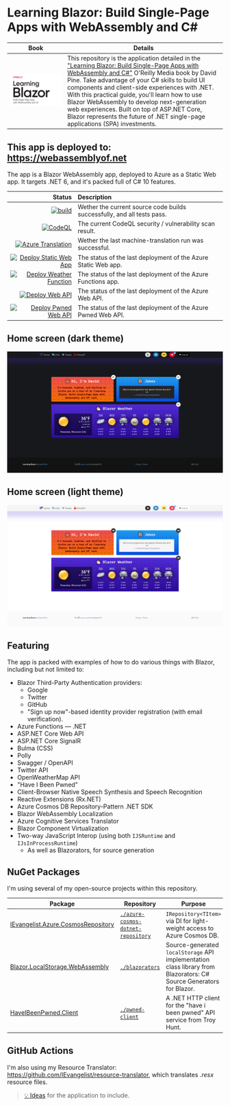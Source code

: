 # Learning Blazor: Build Single-Page Apps with WebAssembly and C#

| Book | Details |
|--|--|
| <a href="https://bit.ly/learning-blazor" target="_blank"><img title="Learning Blazor: Build Single-Page Apps with WebAssembly and C#" alt="Learning Blazor: Build Single-Page Apps with WebAssembly and C#" src="images/learning-blazor.png"></a> | This repository is the application detailed in the ["Learning Blazor: Build Single-Page Apps with WebAssembly and C#"][learning-blazor] O'Reilly Media book by David Pine. Take advantage of your C# skills to build UI components and client-side experiences with .NET. With this practical guide, you'll learn how to use Blazor WebAssembly to develop next-generation web experiences. Built on top of ASP.NET Core, Blazor represents the future of .NET single-page applications (SPA) investments. |

## This app is deployed to: https://webassemblyof.net

The app is a Blazor WebAssembly app, deployed to Azure as a Static Web app. It targets .NET 6, and it's packed full of C# 10 features.

| Status | Description |
|--:|:--|
| [![build](https://github.com/IEvangelist/learning-blazor/actions/workflows/build-validation.yml/badge.svg)](https://github.com/IEvangelist/learning-blazor/actions/workflows/build-validation.yml) | Wether the current source code builds successfully, and all tests pass. |
| [![CodeQL](https://github.com/IEvangelist/learning-blazor/actions/workflows/codeql-analysis.yml/badge.svg)](https://github.com/IEvangelist/learning-blazor/actions/workflows/codeql-analysis.yml) | The current CodeQL security / vulnerability scan result. |
| [![Azure Translation](https://github.com/IEvangelist/learning-blazor/actions/workflows/machine-translation.yml/badge.svg)](https://github.com/IEvangelist/learning-blazor/actions/workflows/machine-translation.yml) | Wether the last machine-translation run was successful. |
| [![Deploy Static Web App](https://github.com/IEvangelist/learning-blazor/actions/workflows/deploy-az-static-webapp.yml/badge.svg)](https://github.com/IEvangelist/learning-blazor/actions/workflows/deploy-az-static-webapp.yml) | The status of the last deployment of the Azure Static Web app. |
| [![Deploy Weather Function](https://github.com/IEvangelist/learning-blazor/actions/workflows/deploy-az-func.yml/badge.svg)](https://github.com/IEvangelist/learning-blazor/actions/workflows/deploy-az-func.yml) | The status of the last deployment of the Azure Functions app. |
| [![Deploy Web API](https://github.com/IEvangelist/learning-blazor/actions/workflows/deploy-az-webapi.yml/badge.svg)](https://github.com/IEvangelist/learning-blazor/actions/workflows/deploy-az-webapi.yml) | The status of the last deployment of the Azure Web API. |
| [![Deploy Pwned Web API](https://github.com/IEvangelist/learning-blazor/actions/workflows/deploy-az-pwnedapi.yml/badge.svg)](https://github.com/IEvangelist/learning-blazor/actions/workflows/deploy-az-pwnedapi.yml) | The status of the last deployment of the Azure Pwned Web API. |

## Home screen (dark theme)

![Learning Blazor: Home screen (dark theme)](images/home-screen-dark.png)

## Home screen (light theme)

![Learning Blazor: Home screen (light theme)](images/home-screen-light.png)

## Featuring

The app is packed with examples of how to do various things with Blazor, including but not limited to:

- Blazor Third-Party Authentication providers:
  - Google
  - Twitter
  - GitHub
  - "Sign up now"-based identity provider registration (with email verification).
- Azure Functions &mdash; .NET
- ASP.NET Core Web API
- ASP.NET Core SignalR
- Bulma (CSS)
- Polly
- Swagger / OpenAPI
- Twitter API
- OpenWeatherMap API
- "Have I Been Pwned"
- Client-Browser Native Speech Synthesis and Speech Recognition
- Reactive Extensions (Rx.NET)
- Azure Cosmos DB Repository-Pattern .NET SDK
- Blazor WebAssembly Localization
- Azure Cognitive Services Translator
- Blazor Component Virtualization
- Two-way JavaScript Interop (using both `IJSRuntime` and `IJsInProcessRuntime`)
  - As well as Blazorators, for source generation

## NuGet Packages

I'm using several of my open-source projects within this repository.

| Package | Repository | Purpose |
|---------|------------|---------|
| [IEvangelist.Azure.CosmosRepository](https://www.nuget.org/packages/IEvangelist.Azure.CosmosRepository) | [`./azure-cosmos-dotnet-repository`](https://github.com/IEvangelist/azure-cosmos-dotnet-repository) | `IRepository<TItem>` via DI for light-weight access to Azure Cosmos DB. |
| [Blazor.LocalStorage.WebAssembly](https://www.nuget.org/packages/Blazor.LocalStorage.WebAssembly) | [`./blazorators`](https://github.com/IEvangelist/blazorators) | Source-generated `localStorage` API implementation class library from Blazorators: C# Source Generators for Blazor. |
| [HaveIBeenPwned.Client](https://www.nuget.org/packages/HaveIBeenPwned.Client) | [`./pwned-client`](https://github.com/IEvangelist/pwned-client) | A .NET HTTP client for the "have i been pwned" API service from Troy Hunt.  |

## GitHub Actions

I'm also using my Resource Translator: https://github.com/IEvangelist/resource-translator, which translates _.resx_ resource files.

> [💡 Ideas](https://gist.github.com/IEvangelist/d43abafb64d207bff25e60769e986bbd) for the application to include.

[learning-blazor]: https://bit.ly/learning-blazor
